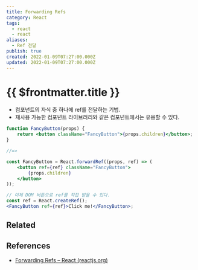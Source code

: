 ```yaml
---
title: Forwarding Refs
category: React
tags:
  - react
  - react
aliases:
  - Ref 전달
publish: true
created: 2022-01-09T07:27:00.000Z
updated: 2022-01-09T07:27:00.000Z
---
```


# {{ $frontmatter.title }}

- 컴포넌트의 자식 중 하나에 ref를 전달하는 기법.
- 재사용 가능한 컴포넌트 라이브러리와 같은 컴포넌트에서는 유용할 수 있다.

```jsx
function FancyButton(props) {
	return <button className="FancyButton">{props.children}</button>;
}

//=>

const FancyButton = React.forwardRef((props, ref) => (
	<button ref={ref} className="FancyButton">
		{props.children}
	</button>
));

// 이제 DOM 버튼으로 ref를 직접 받을 수 있다.
const ref = React.createRef();
<FancyButton ref={ref}>Click me!</FancyButton>;
```

## Related

## References

- [Forwarding Refs – React (reactjs.org)](https://ko.reactjs.org/docs/forwarding-refs.html#gatsby-focus-wrapper)

